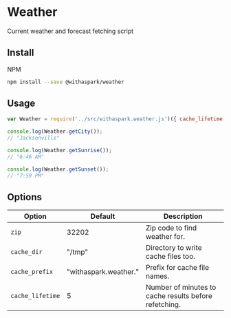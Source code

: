 # Weather
Current weather and forecast fetching script

## Install

NPM
```sh
npm install --save @withaspark/weather
```

## Usage

```js
var Weather = require('../src/withaspark.weather.js')({ cache_lifetime: 10 });

console.log(Weather.getCity());
// "Jacksonville"

console.log(Weather.getSunrise());
// "6:46 AM"

console.log(Weather.getSunset());
// "7:59 PM"
```

## Options

| Option | Default | Description |
|---|---|---|
| `zip` | 32202 | Zip code to find weather for. |
| `cache_dir` | "/tmp" | Directory to write cache files too. |
| `cache_prefix` | "withaspark.weather." | Prefix for cache file names. |
| `cache_lifetime` | 5 | Number of minutes to cache results before refetching. |
